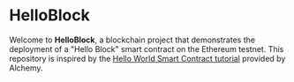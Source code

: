 # HelloBlock

Welcome to **HelloBlock**, a blockchain project that demonstrates the deployment of a "Hello Block" smart contract on the Ethereum testnet. This repository is inspired by the [Hello World Smart Contract tutorial](https://docs.alchemy.com/docs/hello-world-smart-contract) provided by Alchemy.
